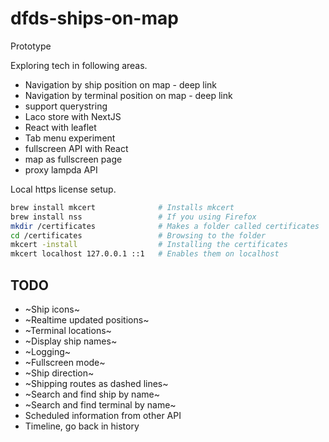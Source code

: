 # dfds-ships-on-map


Prototype

Exploring tech in following areas.

* Navigation by ship position on map - deep link
* Navigation by terminal position on map - deep link
* support querystring
* Laco store with NextJS
* React with leaflet
* Tab menu experiment
* fullscreen API with React
* map as fullscreen page
* proxy lampda API



Local https license setup.

```bash
brew install mkcert              # Installs mkcert
brew install nss                 # If you using Firefox
mkdir /certificates              # Makes a folder called certificates
cd /certificates                 # Browsing to the folder
mkcert -install                  # Installing the certificates
mkcert localhost 127.0.0.1 ::1   # Enables them on localhost
```

## TODO



- ~Ship icons~
- ~Realtime updated positions~
- ~Terminal locations~
- ~Display ship names~
- ~Logging~
- ~Fullscreen mode~
- ~Ship direction~
- ~Shipping routes as dashed lines~
- ~Search and find ship by name~
- ~Search and find terminal by name~
- Scheduled information from other API
- Timeline, go back in history
